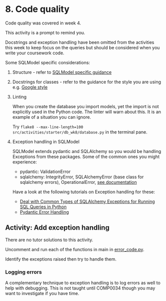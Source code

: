# 8. Code quality

Code quality was covered in week 4.

This activity is a prompt to remind you.

Docstrings and exception handling have been omitted from the activities this week to keep focus on the queries but
should be considered when you write your coursework code.

Some SQLModel specific considerations:

1. Structure - refer to [SQLModel specific guidance](https://sqlmodel.tiangolo.com/tutorial/code-structure/?h=structure)
2. Docstrings for classes - refer to the guidance for the style you are using
   e.g. [Google style](https://google.github.io/styleguide/pyguide.html#384-classes)
3. Linting

   When you create the database you import models, yet the import is not explicitly used in the Python code. The linter
   will warn about this. It is an example of a situation you can ignore.

   Try `flake8 --max-line-length=100 src/activities/starter/db_wk8/database.py` in the terminal pane.

4. Exception handling in SQLModel

   SQLModel extends pydantic and SQLAlchemy so you would be handling Exceptions from these packages. Some of the common
   ones you might experience:

    - pydantic: ValidationError
    - sqlalchemy: IntegrityError, SQLAlchemyError (base class for sqlalchemy errors),
      OperationalError, [see documentation](https://docs.sqlalchemy.org/en/20/core/exceptions.html)

   Have a look at the following tutorials on Exception handling for these:

    - [Deal with Common Types of SQLAlchemy Exceptions for Running SQL Queries in Python](https://plainenglish.io/blog/deal-with-common-types-of-sqlalchemy-exceptions-for-running-sql-queries-in-python-9ec8db)
    - [Pydantic Error Handling](https://docs.pydantic.dev/latest/errors/errors/)


## Activity: Add exception handling

There are no tutor solutions to this activity.

Uncomment and run each of the functions in main in [error_code.py](../../src/activities/starter/db_wk8/error_code.py).

Identify the exceptions raised then try to handle them.

### Logging errors
A complementary technique to exception handling is to log errors as well to help with debugging. This is not taught
until COMP0034 though you may want to investigate if you have time.